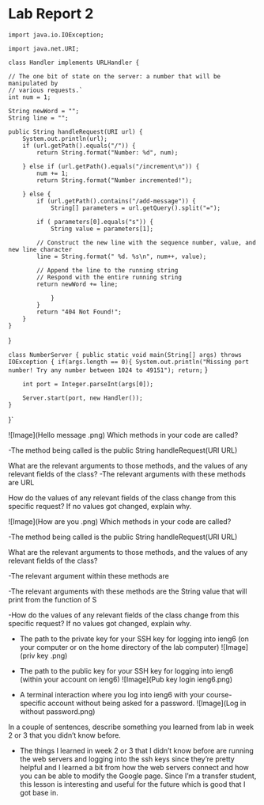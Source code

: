 # Lab Report 2

`import java.io.IOException;`

`import java.net.URI;`

`class Handler implements URLHandler {`

    // The one bit of state on the server: a number that will be manipulated by
    // various requests.`
    int num = 1;

    String newWord = "";
    String line = "";
   
    public String handleRequest(URI url) {
        System.out.println(url);
        if (url.getPath().equals("/")) {
            return String.format("Number: %d", num);

        } else if (url.getPath().equals("/increment\n")) {
            num += 1;
            return String.format("Number incremented!");

        } else {
            if (url.getPath().contains("/add-message")) {
                String[] parameters = url.getQuery().split("=");

            if ( parameters[0].equals("s")) {
                String value = parameters[1];

            // Construct the new line with the sequence number, value, and new line character
            line = String.format(" %d. %s\n", num++, value);

            // Append the line to the running string
            // Respond with the entire running string
            return newWord += line;
                    
                }
            }
            return "404 Not Found!";
        }
    }
}

`class NumberServer {
    public static void main(String[] args) throws IOException {
        if(args.length == 0){
            System.out.println("Missing port number! Try any number between 1024 to 49151");
            return;`
        }

        int port = Integer.parseInt(args[0]);

        Server.start(port, new Handler());
    }
}`

![Image](Hello message .png)
Which methods in your code are called?

-The method being called is the public String handleRequest(URI URL)

What are the relevant arguments to those methods, and the values of any relevant fields of the class?
-The relevant arguments with these methods are URL

How do the values of any relevant fields of the class change from this specific request? If no values got changed, explain why.

![Image](How are you .png)
Which methods in your code are called?

-The method being called is the public String handleRequest(URI URL)

What are the relevant arguments to those methods, and the values of any relevant fields of the class?

-The relevant argument within these methods are

-The relevant arguments with these methods are the String value that will print from the function of S

-How do the values of any relevant fields of the class change from this specific request? If no values got changed, explain why.

- The path to the private key for your SSH key for logging into ieng6 (on your computer or on the home directory of the lab computer)
![Image](priv key .png)

- The path to the public key for your SSH key for logging into ieng6 (within your account on ieng6)
![Image](Pub key login ieng6.png)

- A terminal interaction where you log into ieng6 with your course-specific account without being asked for a password.
![Image](Log in without password.png)

In a couple of sentences, describe something you learned from lab in week 2 or 3 that you didn’t know before.
- The things I learned in week 2 or 3 that I didn’t know before are running the web servers and logging into the ssh keys since they’re pretty helpful and I learned a bit from how the web servers connect and how you can be able to modify the Google page. Since I’m a transfer student, this lesson is interesting and useful for the future which is good that I got base in.  

